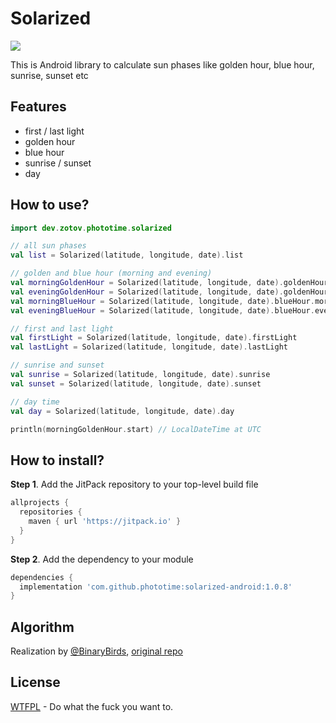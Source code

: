 # Solarized
[![](https://jitpack.io/v/phototime/solarized-android.svg)](https://jitpack.io/#phototime/solarized-android)


This is Android library to calculate sun phases like golden hour, blue hour, sunrise, sunset etc

## Features
- first / last light
- golden hour
- blue hour
- sunrise / sunset
- day


## How to use?
```kotlin
import dev.zotov.phototime.solarized

// all sun phases
val list = Solarized(latitude, longitude, date).list

// golden and blue hour (morning and evening)
val morningGoldenHour = Solarized(latitude, longitude, date).goldenHour.morning
val eveningGoldenHour = Solarized(latitude, longitude, date).goldenHour.evening
val morningBlueHour = Solarized(latitude, longitude, date).blueHour.morning
val eveningBlueHour = Solarized(latitude, longitude, date).blueHour.evening

// first and last light
val firstLight = Solarized(latitude, longitude, date).firstLight
val lastLight = Solarized(latitude, longitude, date).lastLight

// sunrise and sunset
val sunrise = Solarized(latitude, longitude, date).sunrise
val sunset = Solarized(latitude, longitude, date).sunset

// day time
val day = Solarized(latitude, longitude, date).day

println(morningGoldenHour.start) // LocalDateTime at UTC
```

## How to install?
**Step 1**. Add the JitPack repository to your top-level build file 
```gradle
allprojects {
  repositories {
    maven { url 'https://jitpack.io' }
  }
}
```
**Step 2**. Add the dependency to your module
```gradle
dependencies {
  implementation 'com.github.phototime:solarized-android:1.0.8'
}
```

## Algorithm
Realization by [@BinaryBirds](https://github.com/BinaryBirds), [original repo](https://github.com/BinaryBirds/Sunlight)

## License

[WTFPL](LICENSE) - Do what the fuck you want to.
